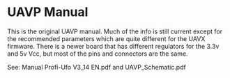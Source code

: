 # UAVP Manual #
This is the original UAVP manual.
Much of the info is still current except for the recommended parameters which are quite different for the UAVX firmware. There is a newer board that has different regulators for the 3.3v and 5v Vcc, but most of the pins and connectors are the same.  

See: Manual Profi-Ufo V3_14 EN.pdf and UAVP_Schematic.pdf
